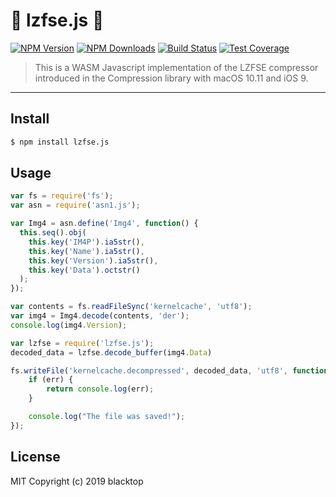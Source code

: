 # 🚧 lzfse.js 🚧

[![NPM Version][npm-image]][npm-url]
[![NPM Downloads][downloads-image]][downloads-url]
[![Build Status][travis-image]][travis-url]
[![Test Coverage][coveralls-image]][coveralls-url]

> This is a WASM Javascript implementation of the LZFSE compressor introduced in the Compression library with macOS 10.11 and iOS 9.

___

## Install

```bash
$ npm install lzfse.js
```

## Usage

```js
var fs = require('fs');
var asn = require('asn1.js');

var Img4 = asn.define('Img4', function() {
  this.seq().obj(
    this.key('IM4P').ia5str(),
    this.key('Name').ia5str(),
    this.key('Version').ia5str(),
    this.key('Data').octstr()
  );
});

var contents = fs.readFileSync('kernelcache', 'utf8');
var img4 = Img4.decode(contents, 'der');
console.log(img4.Version);

var lzfse = require('lzfse.js');
decoded_data = lzfse.decode_buffer(img4.Data)

fs.writeFile('kernelcache.decompressed', decoded_data, 'utf8', function (err) {
    if (err) {
        return console.log(err);
    }

    console.log("The file was saved!");
});
```

## License

MIT Copyright (c) 2019 blacktop

[npm-image]: https://img.shields.io/npm/v/lzfse.js.svg
[npm-url]: https://npmjs.org/package/lzfse.js
[travis-image]: https://img.shields.io/travis/blacktop/lzfse.js/master.svg
[travis-url]: https://travis-ci.org/blacktop/lzfse.js
[coveralls-image]: https://img.shields.io/coveralls/blacktop/lzfse.js/master.svg
[coveralls-url]: https://coveralls.io/r/blacktop/lzfse.js?branch=master
[downloads-image]: https://img.shields.io/npm/dm/lzfse.js.svg
[downloads-url]: https://npmjs.org/package/lzfse.js